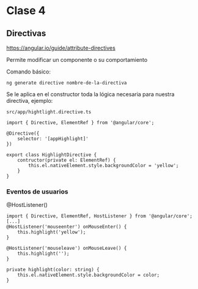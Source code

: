 # Clase 4

## Directivas

https://angular.io/guide/attribute-directives

Permite modificar un componente o su comportamiento

Comando básico:

`ng generate directive nombre-de-la-directiva`

Se le aplica en el constructor toda la lógica necesaria para nuestra directiva, ejemplo:

`src/app/hightlight.directive.ts`

    import { Directive, ElementRef } from '@angular/core';

    @Directive({
        selector: '[appHighlight]'
    })

    export class HighlightDirective {
        contructor(private el: ElementRef) {
            this.el.nativeElement.style.backgroundColor = 'yellow';
        }
    }

### Eventos de usuarios

@HostListener()

    import { Directive, ElementRef, HostListener } from '@angular/core';
    [...]
    @HostListener('mouseenter') onMouseEnter() {
        this.highlight('yellow');
    }

    @HostListener('mouseleave') onMouseLeave() {
        this.highlight('');
    }

    private highlight(color: string) {
        this.el.nativeElement.style.backgroundColor = color;
    }    